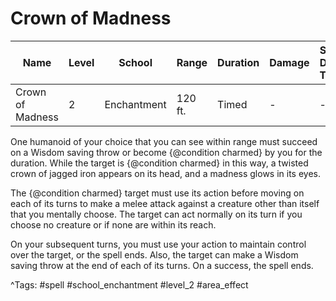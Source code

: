 # Crown of Madness

| Name | Level | School | Range | Duration | Damage | Save DC & Type |
|------|-------|--------|-------|----------|--------|----------------|
| Crown of Madness | 2 | Enchantment | 120 ft. | Timed | - | - |

One humanoid of your choice that you can see within range must succeed on a Wisdom saving throw or become {@condition charmed} by you for the duration. While the target is {@condition charmed} in this way, a twisted crown of jagged iron appears on its head, and a madness glows in its eyes.

The {@condition charmed} target must use its action before moving on each of its turns to make a melee attack against a creature other than itself that you mentally choose. The target can act normally on its turn if you choose no creature or if none are within its reach.

On your subsequent turns, you must use your action to maintain control over the target, or the spell ends. Also, the target can make a Wisdom saving throw at the end of each of its turns. On a success, the spell ends.

^Tags: #spell #school_enchantment #level_2 #area_effect